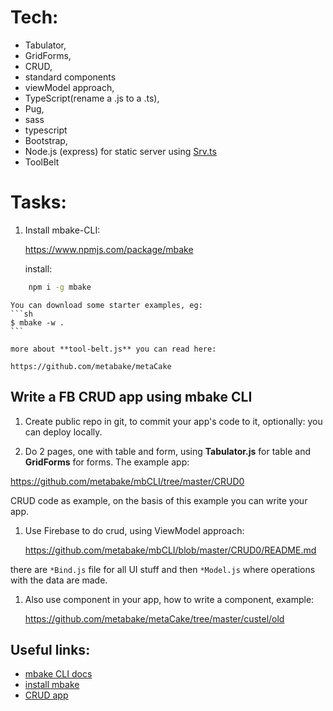 # Tech:
- Tabulator, 
- GridForms, 
- CRUD, 
- standard components
- viewModel approach,
- TypeScript(rename a .js to a .ts), 
- Pug, 
- sass
- typescript
- Bootstrap, 
- Node.js (express) for static server using [Srv.ts](https://github.com/metabake/mbCLI/blob/master/src/lib/Serv.ts) 
- ToolBelt



# Tasks:

1. Install mbake-CLI:

    https://www.npmjs.com/package/mbake

    install:


```sh
    npm i -g mbake
```

    You can download some starter examples, eg: 
    ```sh
    $ mbake -w .
    ```

    more about **tool-belt.js** you can read here: 

    https://github.com/metabake/metaCake


## Write a FB CRUD app using mbake CLI

1. Create public repo in git, to commit your app's code to it, optionally: you can deploy locally.

1. Do 2 pages, one with table and form, using **Tabulator.js** for table and **GridForms** for forms. The example app:

  https://github.com/metabake/mbCLI/tree/master/CRUD0

  CRUD code as example, on the basis of this example you can write your app.


1. Use Firebase to do crud, using ViewModel approach:

    https://github.com/metabake/mbCLI/blob/master/CRUD0/README.md

  there are `*Bind.js` file for all UI stuff and then `*Model.js` where operations with the data are made.

1. Also use component in your app, how to write a component, example: 

    https://github.com/metabake/metaCake/tree/master/custel/old



## Useful links:

* [mbake CLI docs](https://metabake.github.io/mbCLI/#/)
* [install mbake](https://www.npmjs.com/package/mbake)
* [CRUD app](https://github.com/metabake/mbCLI/tree/master/CRUD0)